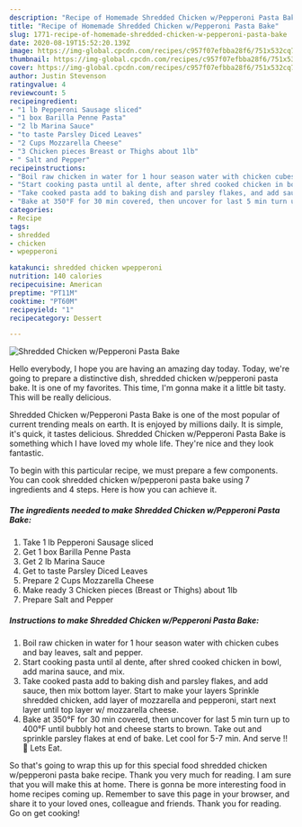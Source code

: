 ```yaml
---
description: "Recipe of Homemade Shredded Chicken w/Pepperoni Pasta Bake"
title: "Recipe of Homemade Shredded Chicken w/Pepperoni Pasta Bake"
slug: 1771-recipe-of-homemade-shredded-chicken-w-pepperoni-pasta-bake
date: 2020-08-19T15:52:20.139Z
image: https://img-global.cpcdn.com/recipes/c957f07efbba28f6/751x532cq70/shredded-chicken-wpepperoni-pasta-bake-recipe-main-photo.jpg
thumbnail: https://img-global.cpcdn.com/recipes/c957f07efbba28f6/751x532cq70/shredded-chicken-wpepperoni-pasta-bake-recipe-main-photo.jpg
cover: https://img-global.cpcdn.com/recipes/c957f07efbba28f6/751x532cq70/shredded-chicken-wpepperoni-pasta-bake-recipe-main-photo.jpg
author: Justin Stevenson
ratingvalue: 4
reviewcount: 5
recipeingredient:
- "1 lb Pepperoni Sausage sliced"
- "1 box Barilla Penne Pasta"
- "2 lb Marina Sauce"
- "to taste Parsley Diced Leaves"
- "2 Cups Mozzarella Cheese"
- "3 Chicken pieces Breast or Thighs about 1lb"
- " Salt and Pepper"
recipeinstructions:
- "Boil raw chicken in water for 1 hour season water with chicken cubes and bay leaves, salt and pepper."
- "Start cooking pasta until al dente, after shred cooked chicken in bowl, add marina sauce, and mix."
- "Take cooked pasta add to baking dish and parsley flakes, and add sauce, then mix bottom layer. Start to make your layers Sprinkle shredded chicken, add layer of mozzarella and pepperoni, start next layer until top layer w/ mozzarella cheese."
- "Bake at 350°F for 30 min covered, then uncover for last 5 min turn up to 400°F until bubbly hot and cheese starts to brown. Take out and sprinkle parsley flakes at end of bake. Let cool for 5-7 min. And serve !! 🙌 Lets Eat."
categories:
- Recipe
tags:
- shredded
- chicken
- wpepperoni

katakunci: shredded chicken wpepperoni 
nutrition: 140 calories
recipecuisine: American
preptime: "PT11M"
cooktime: "PT60M"
recipeyield: "1"
recipecategory: Dessert

---
```



![Shredded Chicken w/Pepperoni Pasta Bake](https://img-global.cpcdn.com/recipes/c957f07efbba28f6/751x532cq70/shredded-chicken-wpepperoni-pasta-bake-recipe-main-photo.jpg)

Hello everybody, I hope you are having an amazing day today. Today, we're going to prepare a distinctive dish, shredded chicken w/pepperoni pasta bake. It is one of my favorites. This time, I'm gonna make it a little bit tasty. This will be really delicious.



Shredded Chicken w/Pepperoni Pasta Bake is one of the most popular of current trending meals on earth. It is enjoyed by millions daily. It is simple, it's quick, it tastes delicious. Shredded Chicken w/Pepperoni Pasta Bake is something which I have loved my whole life. They're nice and they look fantastic.


To begin with this particular recipe, we must prepare a few components. You can cook shredded chicken w/pepperoni pasta bake using 7 ingredients and 4 steps. Here is how you can achieve it.

<!--inarticleads1-->

##### The ingredients needed to make Shredded Chicken w/Pepperoni Pasta Bake:

1. Take 1 lb Pepperoni Sausage sliced
1. Get 1 box Barilla Penne Pasta
1. Get 2 lb Marina Sauce
1. Get to taste Parsley Diced Leaves
1. Prepare 2 Cups Mozzarella Cheese
1. Make ready 3 Chicken pieces (Breast or Thighs) about 1lb
1. Prepare  Salt and Pepper




<!--inarticleads2-->

##### Instructions to make Shredded Chicken w/Pepperoni Pasta Bake:

1. Boil raw chicken in water for 1 hour season water with chicken cubes and bay leaves, salt and pepper.
1. Start cooking pasta until al dente, after shred cooked chicken in bowl, add marina sauce, and mix.
1. Take cooked pasta add to baking dish and parsley flakes, and add sauce, then mix bottom layer. Start to make your layers Sprinkle shredded chicken, add layer of mozzarella and pepperoni, start next layer until top layer w/ mozzarella cheese.
1. Bake at 350°F for 30 min covered, then uncover for last 5 min turn up to 400°F until bubbly hot and cheese starts to brown. Take out and sprinkle parsley flakes at end of bake. Let cool for 5-7 min. And serve !! 🙌 Lets Eat.




So that's going to wrap this up for this special food shredded chicken w/pepperoni pasta bake recipe. Thank you very much for reading. I am sure that you will make this at home. There is gonna be more interesting food in home recipes coming up. Remember to save this page in your browser, and share it to your loved ones, colleague and friends. Thank you for reading. Go on get cooking!
